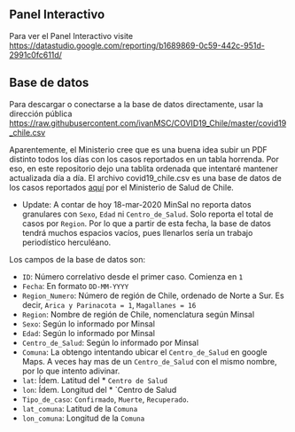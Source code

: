 ## Panel Interactivo
Para ver el Panel Interactivo visite https://datastudio.google.com/reporting/b1689869-0c59-442c-951d-2991c0fc611d/

## Base de datos
Para descargar o conectarse a la base de datos directamente, usar la dirección pública https://raw.githubusercontent.com/ivanMSC/COVID19_Chile/master/covid19_chile.csv

Aparentemente, el Ministerio cree que es una buena idea subir un PDF distinto todos los días con los casos reportados en un tabla horrenda. Por eso, en este repositorio dejo una tablita ordenada que intentaré mantener actualizada día a día.
El archivo covid19_chile.csv es una base de datos de los casos reportados [aquí](https://www.minsal.cl/nuevo-coronavirus-2019-ncov/casos-confirmados-en-chile-covid-19/) por el Ministerio de Salud de Chile.

* Update: A contar de hoy 18-mar-2020 MinSal no reporta datos granulares con `Sexo`, `Edad` ni `Centro_de_Salud`. Solo reporta el total de  casos por `Region`. Por lo que a partir de esta fecha, la base de datos tendrá muchos espacios vacíos, pues llenarlos sería un trabajo periodístico herculéano.

Los campos de la base de datos son:
* `ID`: Número correlativo desde el primer caso. Comienza en `1`
* `Fecha`: En formato `DD-MM-YYYY`
* `Region_Numero`: Número de región de Chile, ordenado de Norte a Sur. Es decir, `Arica y Parinacota = 1`, `Magallanes = 16`
* `Region`: Nombre de región de Chile, nomenclatura según Minsal
* `Sexo`: Según lo informado por Minsal
* `Edad`: Según lo informado por Minsal
* `Centro_de_Salud`: Según lo informado por Minsal
* `Comuna`: La obtengo intentando ubicar el `Centro_de_Salud` en google Maps. A veces hay mas de un `Centro_de_Salud` con el mismo nombre, por lo que intento adivinar.
* `lat`: Ídem. Latitud del * `Centro de Salud`
* `lon`: Ídem. Longitud del * `Centro de Salud
* `Tipo_de_caso`: `Confirmado`, `Muerte`, `Recuperado`.
* `lat_comuna`: Latitud de la `Comuna`
* `lon_comuna`: Longitud de la `Comuna`
